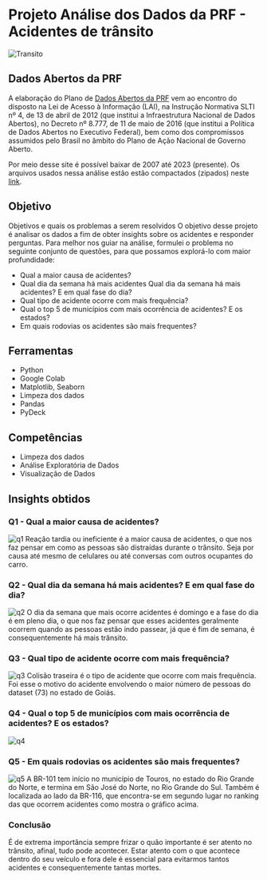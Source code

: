 # Projeto Análise dos Dados da PRF - Acidentes de trânsito

<img src="https://images.unsplash.com/photo-1530685932526-48ec92998eaa?ixlib=rb-4.0.3&ixid=M3wxMjA3fDB8MHxwaG90by1wYWdlfHx8fGVufDB8fHx8fA%3D%3D&auto=format&fit=crop&w=1470&q=80" alt="Transito"> 

## Dados Abertos da PRF
A elaboração do Plano de [Dados Abertos da PRF](https://www.gov.br/prf/pt-br/acesso-a-informacao/dados-abertos/dados-abertos-da-prf) vem ao encontro do disposto na Lei de Acesso à Informação (LAI), na Instrução Normativa SLTI nº 4, de 13 de abril de 2012 (que institui a Infraestrutura Nacional de Dados Abertos), no Decreto nº 8.777, de 11 de maio de 2016 (que institui a Política de Dados Abertos no Executivo Federal), bem como dos compromissos assumidos pelo Brasil no âmbito do Plano de Ação Nacional de Governo Aberto.

Por meio desse site é possível baixar de 2007 até 2023 (presente). Os arquivos usados nessa análise estão estão compactados (zipados) neste [link](https://drive.google.com/file/d/1-Yk6TV00CH3PixTkKmkoUJQsNiUc5xLm/view).

## Objetivo
Objetivos e quais os problemas a serem resolvidos
O objetivo desse projeto é analisar os dados a fim de obter insights sobre os acidentes e responder perguntas. Para melhor nos guiar na análise, formulei o problema no seguinte conjunto de questões, para que possamos explorá-lo com maior profundidade:

* Qual a maior causa de acidentes?
* Qual dia da semana há mais acidentes Qual dia da semana há mais acidentes? E em qual fase do dia?
* Qual tipo de acidente ocorre com mais frequência?
* Qual o top 5 de municípios com mais ocorrência de acidentes? E os estados?
* Em quais rodovias os acidentes são mais frequentes?

## Ferramentas
  * Python
  * Google Colab
  * Matplotlib, Seaborn
  * Limpeza dos dados
  * Pandas
  * PyDeck

## Competências
  * Limpeza dos dados
  * Análise Exploratória de Dados
  * Visualização de Dados

## Insights obtidos
### Q1 -  Qual a maior causa de acidentes?
![q1](https://github.com/silvaelaine/data-analysis-PRF-01/assets/103846225/596033e8-0ec2-4a76-832e-3f777706414b) 
Reação tardia ou ineficiente é a maior causa de acidentes, o que nos faz pensar em como as pessoas são distraídas durante o trânsito. Seja por causa até mesmo de celulares ou até conversas com outros ocupantes do carro.

### Q2 - Qual dia da semana há mais acidentes? E em qual fase do dia?
![q2](https://github.com/silvaelaine/data-analysis-PRF-01/assets/103846225/07b0c073-986b-454a-b348-ccfd83667ad5)
O dia da semana que mais ocorre acidentes é domingo e a fase do dia é em pleno dia, o que nos faz pensar que esses acidentes geralmente ocorrem quando as pessoas estão indo passear, já que é fim de semana, é consequentemente há mais trânsito.

### Q3 - Qual tipo de acidente ocorre com mais frequência?
![q3](https://github.com/silvaelaine/data-analysis-PRF-01/assets/103846225/781cfaf0-dbb4-4aa0-95a0-4c7e9583c986)
Colisão traseira é o tipo de acidente que ocorre com mais frequência. Foi esse o motivo do acidente envolvendo o maior número de pessoas do dataset (73) no estado de Goiás.

### Q4 - Qual o top 5 de municípios com mais ocorrência de acidentes? E os estados?
![q4](https://github.com/silvaelaine/data-analysis-PRF-01/assets/103846225/c6a24c27-95e0-4cff-a4c1-8badab30c63c)

### Q5 - Em quais rodovias os acidentes são mais frequentes?
![q5](https://github.com/silvaelaine/data-analysis-PRF-01/assets/103846225/4a1bdc78-cb8c-4cbc-a4e7-77ccd97f0ab3)
A BR-101 tem início no município de Touros, no estado do Rio Grande do Norte, e termina em São José do Norte, no Rio Grande do Sul. Também é localizada ao lado da BR-116, que encontra-se em segundo lugar no ranking das que ocorrem acidentes como mostra o gráfico acima.

### Conclusão
É de extrema importância sempre frizar o quão importante é ser atento no trânsito, afinal, tudo pode acontecer. Estar atento com o que acontece dentro do seu veículo e fora dele é essencial para evitarmos tantos acidentes e consequentemente tantas mortes.

  
  
  
